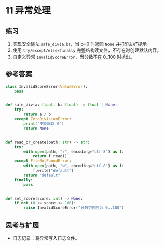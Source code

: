 # 11 异常处理

## 练习
1) 实现安全除法 `safe_div(a,b)`，当 b=0 时返回 `None` 并打印友好提示。
2) 使用 `try/except/else/finally` 完整结构读文件，不存在时创建默认内容。
3) 自定义异常 `InvalidScoreError`，当分数不在 0..100 时抛出。

## 参考答案
```python
class InvalidScoreError(ValueError):
    pass


def safe_div(a: float, b: float) -> float | None:
    try:
        return a / b
    except ZeroDivisionError:
        print("不能除以 0")
        return None


def read_or_create(path: str) -> str:
    try:
        with open(path, "r", encoding="utf-8") as f:
            return f.read()
    except FileNotFoundError:
        with open(path, "w", encoding="utf-8") as f:
            f.write("default")
        return "default"
    finally:
        pass


def set_score(score: int) -> None:
    if not (0 <= score <= 100):
        raise InvalidScoreError("分数范围应为 0..100")
```

## 思考与扩展
- 日志记录：将异常写入日志文件。
